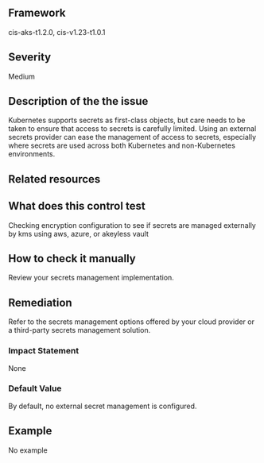## Framework
cis-aks-t1.2.0, cis-v1.23-t1.0.1
 
## Severity
Medium

## Description of the the issue
Kubernetes supports secrets as first-class objects, but care needs to be taken to ensure that access to secrets is carefully limited. Using an external secrets provider can ease the management of access to secrets, especially where secrets are used across both Kubernetes and non-Kubernetes environments.
 
## Related resources

## What does this control test
Checking encryption configuration to see if secrets are managed externally by kms using aws, azure, or akeyless vault
 
## How to check it manually
Review your secrets management implementation.
## Remediation
Refer to the secrets management options offered by your cloud provider or a third-party secrets management solution.
 
### Impact Statement
None
### Default Value
By default, no external secret management is configured.
## Example
No example
